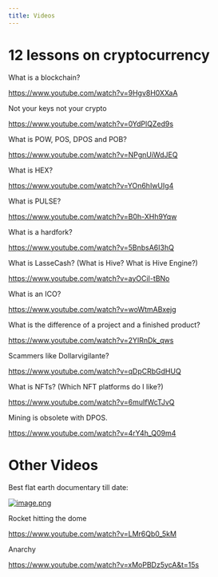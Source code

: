 ```yaml
---
title: Videos
---
```


# 12 lessons on cryptocurrency

What is a blockchain?

https://www.youtube.com/watch?v=9Hgv8H0XXaA

Not your keys not your crypto

https://www.youtube.com/watch?v=0YdPlQZed9s

What is POW, POS, DPOS and POB?

https://www.youtube.com/watch?v=NPgnUiWdJEQ

What is HEX?

https://www.youtube.com/watch?v=YOn6hIwUIg4

What is PULSE?

https://www.youtube.com/watch?v=B0h-XHh9Yqw

What is a hardfork?

https://www.youtube.com/watch?v=5BnbsA6I3hQ

What is LasseCash? (What is Hive? What is Hive Engine?)

https://www.youtube.com/watch?v=ayOCiI-tBNo

What is an ICO?

https://www.youtube.com/watch?v=woWtmABxejg

What is the difference of a project and a finished product?

https://www.youtube.com/watch?v=2YIRnDk_qws

Scammers like Dollarvigilante?

https://www.youtube.com/watch?v=qDpCRbGdHUQ

What is NFTs? (Which NFT platforms do I like?)

https://www.youtube.com/watch?v=6muIfWcTJvQ

Mining is obsolete with DPOS.

https://www.youtube.com/watch?v=4rY4h_Q09m4

# Other Videos

Best flat earth documentary till date:

[![image.png](https://images.hive.blog/DQmUzxvVKpNmhdhfzMYVRuMoawbXws8YgZfC5UWBcfqwmUF/image.png)](https://odysee.com/@ODDTV:b/level-(2021)-first-flat-earth:6)

Rocket hitting the dome

https://www.youtube.com/watch?v=LMr6Qb0_5kM

Anarchy

https://www.youtube.com/watch?v=xMoPBDz5ycA&t=15s

